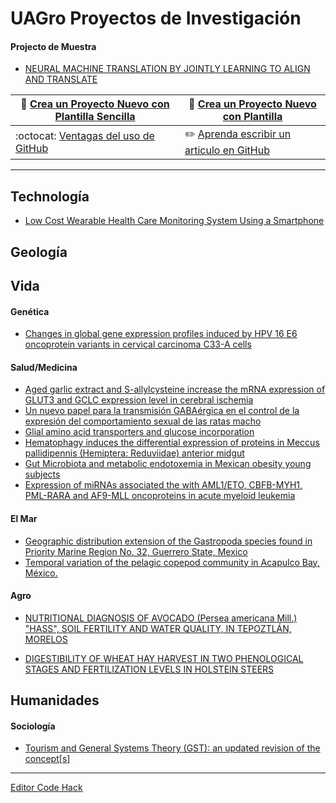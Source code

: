 # UAGro Proyectos de Investigación

#### Projecto de Muestra
* [NEURAL MACHINE TRANSLATION BY JOINTLY LEARNING TO ALIGN AND TRANSLATE](https://github.com/TravisA9/Plantilla) 


|:memo: [Crea un Proyecto Nuevo con Plantilla Sencilla](https://github.com/EngTranslate/PlantillaSencilla) | :ledger: [Crea un Proyecto Nuevo con Plantilla](https://github.com/EngTranslate/Plantilla)  |
|-----|-----|
|:octocat: [Ventagas del uso de GitHub](https://github.com/EngTranslate/Proyectos/blob/master/docs/why.md)  | :pencil2: [Aprenda escribir un articulo en GitHub](https://github.com/EngTranslate/Proyectos/blob/master/docs/guid.md)|


---

## Technología
* [Low Cost Wearable Health Care Monitoring System Using a Smartphone](https://github.com/EngTranslate/Proyectos/blob/master/docs/deadlink.md)

## Geología

## Vida

#### Genética

* [Changes in global gene expression profiles induced by HPV 16 E6 oncoprotein variants in cervical carcinoma C33-A cells](https://github.com/EngTranslate/Proyectos/blob/master/docs/deadlink.md)

#### Salud/Medicina

* [Aged garlic extract and S-allylcysteine increase the mRNA expression of GLUT3 and GCLC expression level in cerebral ischemia](https://github.com/EngTranslate/Proyectos/blob/master/docs/deadlink.md)
* [Un nuevo papel para la transmisión GABAérgica en el control de la expresión del comportamiento sexual de las ratas macho](https://github.com/EngTranslate/Proyectos/blob/master/docs/deadlink.md)
* [Glial amino acid transporters and glucose incorporation](https://github.com/EngTranslate/Proyectos/blob/master/docs/deadlink.md)
* [Hematophagy induces the differential expression of proteins in Meccus pallidipennis \(Hemiptera: Reduviidae\) anterior midgut](https://github.com/EngTranslate/Proyectos/blob/master/docs/deadlink.md)
* [Gut Microbiota and metabolic endotoxemia in Mexican obesity young subjects](https://github.com/EngTranslate/Proyectos/blob/master/docs/deadlink.md)
* [Expression of miRNAs associated the with AML1/ETO, CBFB-MYH1, PML-RARA and AF9-MLL oncoproteins in acute myeloid leukemia](https://github.com/EngTranslate/Proyectos/blob/master/docs/deadlink.md)

#### El Mar

* [Geographic distribution extension of the Gastropoda species found in Priority Marine Region No. 32, Guerrero State, Mexico](https://github.com/EngTranslate/Proyectos/blob/master/docs/deadlink.md)
* [Temporal variation of the pelagic copepod community in Acapulco Bay, México.](https://github.com/EngTranslate/Proyectos/blob/master/docs/deadlink.md)

#### Agro

* [NUTRITIONAL DIAGNOSIS OF AVOCADO \(Persea americana Mill.\) "HASS", SOIL FERTILITY AND WATER QUALITY, IN TEPOZTLÁN, MORELOS](https://github.com/EngTranslate/Proyectos/blob/master/docs/deadlink.md)

* [DIGESTIBILITY OF WHEAT HAY HARVEST IN TWO PHENOLOGICAL STAGES AND FERTILIZATION LEVELS IN HOLSTEIN STEERS](https://github.com/EngTranslate/Proyectos/blob/master/docs/deadlink.md)

## Humanidades

#### Sociología

* [Tourism and General Systems Theory \(GST\): an updated revision of the concept\[s\]](https://github.com/EngTranslate/Proyectos/blob/master/docs/deadlink.md)

---

[Editor Code Hack](https://github.com/EngTranslate/Proyectos/tree/master/Hck)

